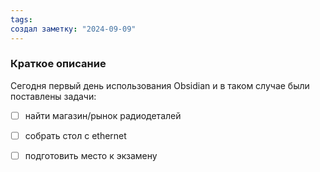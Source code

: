 ```yaml
---
tags: 
создал заметку: "2024-09-09"
---
```

### Краткое описание
Сегодня первый день использования Obsidian и в таком случае были поставлены задачи:
- [ ] найти магазин/рынок радиодеталей
- [ ] собрать стол с ethernet
- [ ] подготовить место к экзамену

